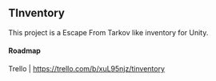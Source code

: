 ## TInventory

This project is a Escape From Tarkov like inventory for Unity. 



#### Roadmap

Trello | https://trello.com/b/xuL95njz/tinventory